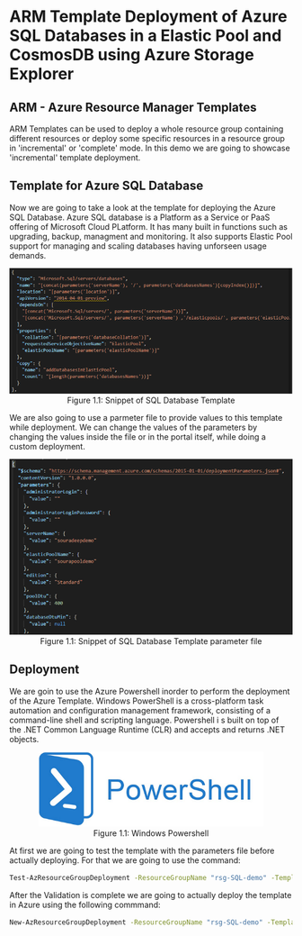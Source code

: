 # ARM Template Deployment of Azure SQL Databases in a Elastic Pool and CosmosDB using Azure Storage Explorer

## ARM - Azure Resource Manager Templates
ARM Templates can be used to deploy a whole resource group containing different resources or deploy some specific resources in a resource group in 'incremental' or 'complete' mode. In this demo we are going to showcase 'incremental' template deployment. 

## Template for Azure SQL Database
Now we are going to take a look at the template for deploying the Azure SQL Database. Azure SQL database is a Platform as a Service or PaaS offering of Microsoft Cloud PLatform. It has many built in functions such as upgrading, backup, managment and monitoring. It also supports Elastic Pool support for managing and scaling databases having unforseen usage demands.

<p align="center">
<img src="./Figures/tempsnippet.png"></br>
Figure 1.1: Snippet of SQL Database Template 
</p>

We are also going to use a parmeter file to provide values to this template while deployment. We can change the values of the parameters by changing the values inside the file or in the portal itself, while doing a custom deployment. 

<p align="center">
<img src="./Figures/paramsnippet.png"></br>
Figure 1.1: Snippet of SQL Database Template parameter file 
</p>

## Deployment
We are goin to use the Azure Powershell inorder to perform the deployment of the Azure Template. Windows PowerShell is a cross-platform task automation and configuration management framework, consisting of a command-line shell and scripting language. Powershell i s built on top of the .NET Common Language Runtime (CLR) and accepts and returns .NET objects.
<p align="center">
<img src="./Figures/powershell.png" width="400"></br>
Figure 1.1: Windows Powershell
</p>
At first we are going to test the template with the parameters file before actually deploying. For that we are going to use the command:

```bash
Test-AzResourceGroupDeployment -ResourceGroupName "rsg-SQL-demo" -TemplateFile azuredeploy.json -Mode incremental -TemplateParameterFile parameters.json
```

After the Validation is complete we are going to actually deploy the template in Azure using the following commmand:

```bash
New-AzResourceGroupDeployment -ResourceGroupName "rsg-SQL-demo" -TemplateFile azuredeploy.json -Mode incremental -TemplateParameterFile parameters.json
```